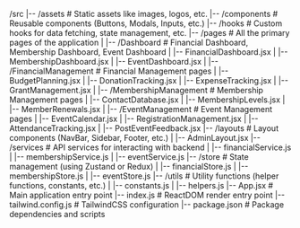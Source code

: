 /src
|-- /assets                      # Static assets like images, logos, etc.
|-- /components                  # Reusable components (Buttons, Modals, Inputs, etc.)
|-- /hooks                       # Custom hooks for data fetching, state management, etc.
|-- /pages                       # All the primary pages of the application
|   |-- /Dashboard               # Financial Dashboard, Membership Dashboard, Event Dashboard
|       |-- FinancialDashboard.jsx
|       |-- MembershipDashboard.jsx
|       |-- EventDashboard.jsx
|   |-- /FinancialManagement     # Financial Management pages
|       |-- BudgetPlanning.jsx
|       |-- DonationTracking.jsx
|       |-- ExpenseTracking.jsx
|       |-- GrantManagement.jsx
|   |-- /MembershipManagement    # Membership Management pages
|       |-- ContactDatabase.jsx
|       |-- MembershipLevels.jsx
|       |-- MemberRenewals.jsx
|   |-- /EventManagement         # Event Management pages
|       |-- EventCalendar.jsx
|       |-- RegistrationManagement.jsx
|       |-- AttendanceTracking.jsx
|       |-- PostEventFeedback.jsx
|-- /layouts                     # Layout components (NavBar, Sidebar, Footer, etc.)
|   |-- AdminLayout.jsx
|-- /services                    # API services for interacting with backend
|   |-- financialService.js
|   |-- membershipService.js
|   |-- eventService.js
|-- /store                       # State management (using Zustand or Redux)
|   |-- financialStore.js
|   |-- membershipStore.js
|   |-- eventStore.js
|-- /utils                       # Utility functions (helper functions, constants, etc.)
|   |-- constants.js
|   |-- helpers.js
|-- App.jsx                      # Main application entry point
|-- index.js                     # ReactDOM render entry point
|-- tailwind.config.js           # TailwindCSS configuration
|-- package.json                 # Package dependencies and scripts